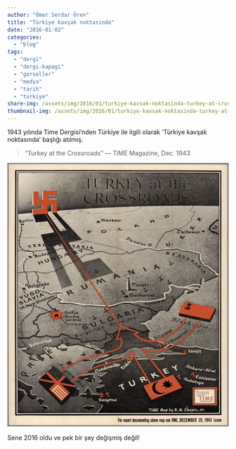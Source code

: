 ```yaml
---
author: "Ömer Serdar Ören"
title: "Türkiye kavşak noktasında"
date: "2016-01-02"
categories: 
  - "blog"
tags: 
  - "dergi"
  - "dergi-kapagi"
  - "gorseller"
  - "medya"
  - "tarih"
  - "turkiye"
share-img: /assets/img/2016/01/turkiye-kavsak-noktasinda-turkey-at-crossroad-1.jpg
thumbnail-img: /assets/img/2016/01/turkiye-kavsak-noktasinda-turkey-at-crossroad-1.jpg
---
```


1943 yılında Time Dergisi’nden Türkiye ile ilgili olarak ‘Türkiye kavşak noktasında’ başlığı atılmış.

> “Turkey at the Crossroads” — TIME Magazine, Dec. 1943

![](/assets/img/2016/01/turkiye-kavsak-noktasinda-turkey-at-crossroad-1.jpg)

Sene 2016 oldu ve pek bir şey değişmiş değil!
